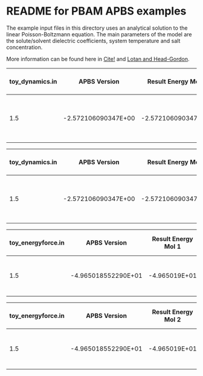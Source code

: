 README for PBAM APBS examples
=============================

The example input files in this directory uses an analytical 
solution to the linear Poisson-Boltzmann equation.
The main parameters of the model are the solute/solvent dielectric 
coefficients, system temperature and salt concentration.

More information can be found here in [Cite!]() and 
[Lotan and Head-Gordon](http://pubs.acs.org/doi/full/10.1021/ct050263p).

**toy_dynamics.in**|**APBS Version**|**Result Energy Mol 1**|**Expected Energy Mol 1**|**Result Force Mol 1**|**Expected Force Mol 1**
---|---|---|---|---|---
|1.5|-2.572106090347E+00|-2.572106090347E+00|(3.095018E-01, -4.782528E-03, -1.870499E-02)|(3.095018E-01, -4.782528E-03, -1.870499E-02)

**toy_dynamics.in**|**APBS Version**|**Result Energy Mol 2**|**Expected Energy Mol 2**|**Result Force Mol 2**|**Expected Force Mol 2**
---|---|---|---|---|---
|1.5|-2.572106090347E+00|-2.572106090347E+00|(-3.095018E-01, 4.782528E-03, 1.870499E-02)|(-3.095018E-01, 4.782528E-03, 1.870499E-02)

**toy_energyforce.in**|**APBS Version**|**Result Energy Mol 1**|**Expected Energy Mol 1**|**Result Force Mol 1**|**Expected Force Mol 1**
---|---|---|---|---|---
|1.5|-4.965018552290E+01|-4.965019E+01|(-7.018534E-16, -1.074613E+01, -5.196457E-16)|(-7.018534E-16, -1.074613E+01, -5.196457E-16)

**toy_energyforce.in**|**APBS Version**|**Result Energy Mol 2**|**Expected Energy Mol 2**|**Result Force Mol 2**|**Expected Force Mol 2**
---|---|---|---|---|---
|1.5|-4.965018552290E+01|-4.965019E+01|(7.018535E-16, 1.074613E+01, 5.137566E-16)|(7.018535E-16, 1.074613E+01, 5.137566E-16)

